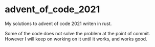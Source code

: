 # advent_of_code_2021
My solutions to advent of code 2021 writen in rust.

Some of the code does not solve the problem at the point of commit. However I will keep on working on it until it works, and works good.
